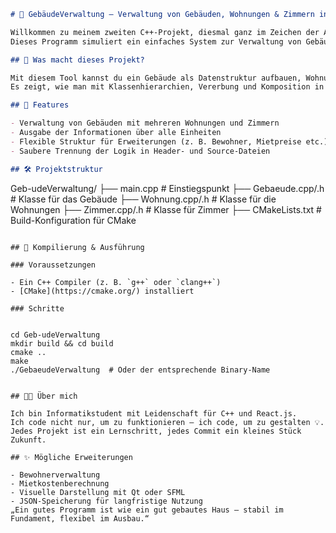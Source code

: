 ```markdown
# 🏢 GebäudeVerwaltung – Verwaltung von Gebäuden, Wohnungen & Zimmern in C++

Willkommen zu meinem zweiten C++-Projekt, diesmal ganz im Zeichen der Architektur 🧱  
Dieses Programm simuliert ein einfaches System zur Verwaltung von Gebäuden, Wohnungen und Zimmern – ganz objektorientiert, ganz sauber, ganz charmant 😌.

## 🚀 Was macht dieses Projekt?

Mit diesem Tool kannst du ein Gebäude als Datenstruktur aufbauen, Wohnungen hinzufügen und Zimmer verwalten.  
Es zeigt, wie man mit Klassenhierarchien, Vererbung und Komposition in C++ ein realitätsnahes Modell erstellt.

## 🧠 Features

- Verwaltung von Gebäuden mit mehreren Wohnungen und Zimmern  
- Ausgabe der Informationen über alle Einheiten  
- Flexible Struktur für Erweiterungen (z. B. Bewohner, Mietpreise etc.)  
- Saubere Trennung der Logik in Header- und Source-Dateien

## 🛠️ Projektstruktur

```
Geb-udeVerwaltung/
├── main.cpp              # Einstiegspunkt
├── Gebaeude.cpp/.h       # Klasse für das Gebäude
├── Wohnung.cpp/.h        # Klasse für die Wohnungen
├── Zimmer.cpp/.h         # Klasse für Zimmer
├── CMakeLists.txt        # Build-Konfiguration für CMake
```

## 🧪 Kompilierung & Ausführung

### Voraussetzungen

- Ein C++ Compiler (z. B. `g++` oder `clang++`)  
- [CMake](https://cmake.org/) installiert

### Schritte


cd Geb-udeVerwaltung
mkdir build && cd build
cmake ..
make
./GebaeudeVerwaltung  # Oder der entsprechende Binary-Name


## 👨‍🎓 Über mich

Ich bin Informatikstudent mit Leidenschaft für C++ und React.js.  
Ich code nicht nur, um zu funktionieren – ich code, um zu gestalten 💡.  
Jedes Projekt ist ein Lernschritt, jedes Commit ein kleines Stück Zukunft.

## ✨ Mögliche Erweiterungen

- Bewohnerverwaltung  
- Mietkostenberechnung  
- Visuelle Darstellung mit Qt oder SFML  
- JSON-Speicherung für langfristige Nutzung
„Ein gutes Programm ist wie ein gut gebautes Haus – stabil im Fundament, flexibel im Ausbau.“

